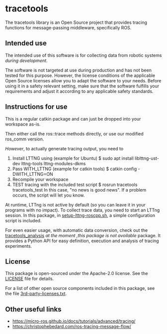 # tracetools

The tracetools library is an Open Source project that provides tracing 
functions for message-passing middleware, specifically ROS.  

## Intended use 

The intended use of this software is for collecting data from robotic systems
*during development*.

The software is not targeted at use during production and has not been tested
for this purpose. However, the license conditions of the applicable Open Source
licenses allow you to adapt the software to your needs. Before using it in a
safety relevant setting, make sure that the software fulfills your requirements
and adjust it according to any applicable safety standards. 

## Instructions for use 

This is a regular catkin package and can just be dropped into your workspace as-is.

Then either call the ros::trace methods directly, or use our modified ros_comm version.

*However*, to actually generate tracing output, you need to 
 
1. Install LTTNG using (example for Ubuntu)
 	$ sudo apt install liblttng-ust-dev lttng-tools lttng-modules-dkms
2. Pass WITH_LTTNG (example for catkin tools)
	$ catkin config -DWITH_LTTNG=ON
3. Recompile your workspace
4. TEST tracing with the included test script
	$ rosrun tracetools tracetools_test
  In this case, "no news is good news". If a problem occurs, the script will
  let you know.
  

At runtime, LTTng is not active by default (so you can leave it in
your programs with no impact). To collect trace data, you need to
start an LTTng session. In this package, in 
[setup-lttng-roscpp.sh](scripts/setup-lttng-roscpp.sh), a simple 
configuration script is included.

For even easier usage, with automatic data conversion, check out the
[tracetools_analysis](https://github.com/bosch-robotics-cr/tracetools_analysis)
*at the moment ,this package is not avoilable*
package. It provides a Python API for easy definition, execution and
analysis of tracing experiments.

## License 

This package is open-sourced under the Apache-2.0 license. See the 
[LICENSE](LICENSE) file for details. 

For a list of other open source components included in this package, see the 
file [3rd-party-licenses.txt](3rd-party-licenses.txt).



## Other useful links

-  https://micro-ros.github.io/docs/tutorials/advanced/tracing/
-  https://christophebedard.com/ros-tracing-message-flow/
 
